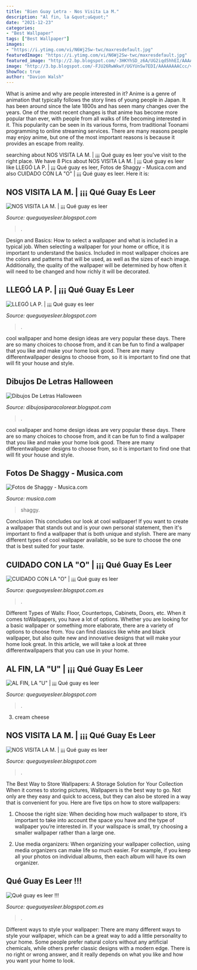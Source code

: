 ```yaml
---
title: "Bien Guay Letra - Nos Visita La M."
description: "Al fin, la &quot;u&quot;"
date: "2021-12-23"
categories:
- "Best Wallpaper"
tags: ["Best Wallpaper"]
images:
- "https://i.ytimg.com/vi/N6Wj2Sw-twc/maxresdefault.jpg"
featuredImage: "https://i.ytimg.com/vi/N6Wj2Sw-twc/maxresdefault.jpg"
featured_image: "http://2.bp.blogspot.com/-3HKYhSD_z6A/UG2iqd5hhEI/AAAAAAAACkg/hIl8m3tnfKo/s400/p-mayuscula.jpg"
image: "http://3.bp.blogspot.com/-FJU26RwWkwY/UGYUnSw7EDI/AAAAAAAACcc/vMyzlwaehA4/s1600/letra%2Bl-2.jpg"
ShowToc: true
author: "Davion Walsh"
---
```



What is anime and why are people interested in it?
Anime is a genre of animation that typically follows the story lines of young people in Japan. It has been around since the late 1800s and has seen many changes over the years. One of the most recent changes is that anime has become more popular than ever, with people from all walks of life becoming interested in it. This popularity can be seen in its various forms, from traditional Toonami programming to online streaming services. There are many reasons people may enjoy anime, but one of the most important reasons is because it provides an escape from reality.

	

		
searching about NOS VISITA LA M. | ¡¡¡ Qué guay es leer you've visit to the right place. We have 8 Pics about NOS VISITA LA M. | ¡¡¡ Qué guay es leer like LLEGÓ LA P. | ¡¡¡ Qué guay es leer, Fotos de Shaggy - Musica.com and also CUIDADO CON LA &quot;O&quot; | ¡¡¡ Qué guay es leer. Here it is:
		
    
## NOS VISITA LA M. | ¡¡¡ Qué Guay Es Leer

<img loading=lazy src="http://2.bp.blogspot.com/-tIoWselCuxg/UG1dVEyfE9I/AAAAAAAACiQ/xM-cJw4O_Wk/s1600/M-mayuscula.jpg" onerror="this.onerror=null;this.src='https://tse2.mm.bing.net/th?id=OIP.m_2Skcss2t-6YJbzOlxt3wHaI6&amp;pid=15.1';" alt="NOS VISITA LA M. | ¡¡¡ Qué guay es leer">

_Source: queguayesleer.blogspot.com_

>. 

	

Design and Basics: How to select a wallpaper and what is included in a typical job.
When selecting a wallpaper for your home or office, it is important to understand the basics. Included in most wallpaper choices are the colors and patterns that will be used, as well as the sizes of each image. Additionally, the quality of the wallpaper will be determined by how often it will need to be changed and how richly it will be decorated.

    
## LLEGÓ LA P. | ¡¡¡ Qué Guay Es Leer

<img loading=lazy src="http://2.bp.blogspot.com/-3HKYhSD_z6A/UG2iqd5hhEI/AAAAAAAACkg/hIl8m3tnfKo/s400/p-mayuscula.jpg" onerror="this.onerror=null;this.src='https://tse3.mm.bing.net/th?id=OIP.bEPLy6-wJqjulIa0xigSAwAAAA&amp;pid=15.1';" alt="LLEGÓ LA P. | ¡¡¡ Qué guay es leer">

_Source: queguayesleer.blogspot.com_

>. 

	

cool wallpaper and home design ideas are very popular these days. There are so many choices to choose from, and it can be fun to find a wallpaper that you like and make your home look good. There are many differentwallpaper designs to choose from, so it is important to find one that will fit your house and style.

    
## Dibujos De Letras Halloween

<img loading=lazy src="https://i.ytimg.com/vi/N6Wj2Sw-twc/maxresdefault.jpg" onerror="this.onerror=null;this.src='https://tse2.mm.bing.net/th?id=OIP.27LhrmOlKk36siAdG1E7MwHaEK&amp;pid=15.1';" alt="Dibujos De Letras Halloween">

_Source: dibujosiparacolorear.blogspot.com_

>. 

	

cool wallpaper and home design ideas are very popular these days. There are so many choices to choose from, and it can be fun to find a wallpaper that you like and make your home look good. There are many differentwallpaper designs to choose from, so it is important to find one that will fit your house and style.

    
## Fotos De Shaggy - Musica.com

<img loading=lazy src="https://i.musicaimg.com/fotos/foto_339_1.jpg" onerror="this.onerror=null;this.src='https://tse4.mm.bing.net/th?id=OIP.iQOWL0x8z5zhbkxWgv7gTAHaFj&amp;pid=15.1';" alt="Fotos de Shaggy - Musica.com">

_Source: musica.com_

>shaggy. 

	

Conclusion
This concludes our look at cool wallpaper! If you want to create a wallpaper that stands out and is your own personal statement, then it's important to find a wallpaper that is both unique and stylish. There are many different types of cool wallpaper available, so be sure to choose the one that is best suited for your taste.

    
## CUIDADO CON LA &quot;O&quot; | ¡¡¡ Qué Guay Es Leer

<img loading=lazy src="http://2.bp.blogspot.com/-t-oakUpUaHo/UGH_7ypbGDI/AAAAAAAACWs/4KF8J5gb4BM/s1600/grafia-o.jpg" onerror="this.onerror=null;this.src='https://tse4.mm.bing.net/th?id=OIP.sBz71_lDgo4CCWh5XnHH1wAAAA&amp;pid=15.1';" alt="CUIDADO CON LA &quot;O&quot; | ¡¡¡ Qué guay es leer">

_Source: queguayesleer.blogspot.com.es_

>. 

	

Different Types of Walls: Floor, Countertops, Cabinets, Doors, etc.
When it comes toWallpapers, you have a lot of options. Whether you are looking for a basic wallpaper or something more elaborate, there are a variety of options to choose from. You can find classics like white and black wallpaper, but also quite new and innovative designs that will make your home look great. In this article, we will take a look at three differentwallpapers that you can use in your home.

    
## AL FIN, LA &quot;U&quot; | ¡¡¡ Qué Guay Es Leer

<img loading=lazy src="http://3.bp.blogspot.com/-V89Xo5mvicY/UGIP6sB5MUI/AAAAAAAACYQ/1ggC8OPmcUA/s1600/grafia-u6.jpg" onerror="this.onerror=null;this.src='https://tse3.mm.bing.net/th?id=OIP.HYhvieurx2YvoNnASkRe5QAAAA&amp;pid=15.1';" alt="AL FIN, LA &quot;U&quot; | ¡¡¡ Qué guay es leer">

_Source: queguayesleer.blogspot.com_

>. 

	

3. cream cheese 

    
## NOS VISITA LA M. | ¡¡¡ Qué Guay Es Leer

<img loading=lazy src="https://1.bp.blogspot.com/-Mc4dOtSMPPo/UG1egy3ZSoI/AAAAAAAACiY/FhXyAdwx30o/s1600/ficha-m2.png" onerror="this.onerror=null;this.src='https://tse1.mm.bing.net/th?id=OIP.TIoMQl5orWLFf2bBcYxOQwHaNY&amp;pid=15.1';" alt="NOS VISITA LA M. | ¡¡¡ Qué guay es leer">

_Source: queguayesleer.blogspot.com_

>. 

	

The Best Way to Store Wallpapers: A Storage Solution for Your Collection
When it comes to storing pictures, Wallpapers is the best way to go. Not only are they easy and quick to access, but they can also be stored in a way that is convenient for you. Here are five tips on how to store wallpapers:
1) Choose the right size: When deciding how much wallpaper to store, it’s important to take into account the space you have and the type of wallpaper you’re interested in. If your wallspace is small, try choosing a smaller wallpaper rather than a large one.

2) Use media organizers: When organizing your wallpaper collection, using media organizers can make life so much easier. For example, if you keep all your photos on individual albums, then each album will have its own organizer.

    
## Qué Guay Es Leer !!!

<img loading=lazy src="http://3.bp.blogspot.com/-FJU26RwWkwY/UGYUnSw7EDI/AAAAAAAACcc/vMyzlwaehA4/s1600/letra%2Bl-2.jpg" onerror="this.onerror=null;this.src='https://tse4.mm.bing.net/th?id=OIP.p1WOazKvb9Vp-143paH57QAAAA&amp;pid=15.1';" alt="Qué guay es leer !!!">

_Source: queguayesleer.blogspot.com.es_

>. 

	

Different ways to style your wallpaper:
There are many different ways to style your wallpaper, which can be a great way to add a little personality to your home. Some people prefer natural colors without any artificial chemicals, while others prefer classic designs with a modern edge. There is no right or wrong answer, and it really depends on what you like and how you want your home to look.

